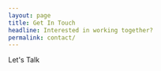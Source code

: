 ```yaml
---
layout: page
title: Get In Touch
headline: Interested in working together?
permalink: contact/
---
```


Let's Talk